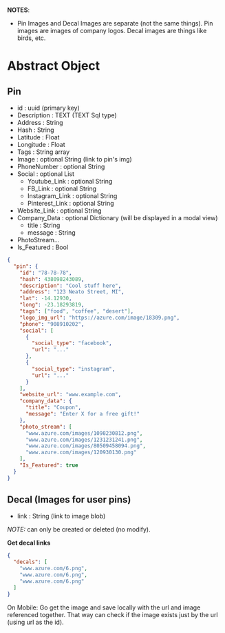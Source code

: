 **NOTES**:
- Pin Images and Decal Images are separate (not the same things). Pin images are images of company logos. Decal images are things like birds, etc.

# Abstract Object
## Pin
- id                  : uuid (primary key)
- Description         : TEXT (TEXT Sql type)
- Address             : String
- Hash                : String
- Latitude            : Float
- Longitude           : Float
- Tags                : String array
- Image               : optional String (link to pin's img)
- PhoneNumber         : optional String
- Social              : optional List
  - Youtube_Link      : optional String
  - FB_Link           : optional String
  - Instagram_Link    : optional String
  - Pinterest_Link    : optional String
- Website_Link        : optional String
- Company_Data        : optional Dictionary (will be displayed in a modal view)
  - title             : String
  - message           : String
- PhotoStream...
- Is_Featured         : Bool


```JSON
{
  "pin": {
    "id": "78-78-78",
    "hash": 438098243089,
    "description": "Cool stuff here",
    "address": "123 Neato Street, MI",
    "lat": -14.12930,
    "long": -23.18293819,
    "tags": ["food", "coffee", "desert"],
    "logo_img_url": "https://azure.com/image/18309.png",
    "phone": "908910202",
    "social": [
      {
        "social_type": "facebook",
        "url": "..."
      },
      {
        "social_type": "instagram",
        "url": "..."
      }
    ],
    "website_url": "www.example.com",
    "company_data": {
      "title": "Coupon",
      "message": "Enter X for a free gift!"
    },
    "photo_stream": [
      "www.azure.com/images/1098230812.png",
      "www.azure.com/images/1231231241.png",
      "www.azure.com/images/80509458094.png",
      "www.azure.com/images/120930130.png"
    ],
    "Is_Featured": true
  }
}
```


## Decal (Images for user pins)
- link                : String (link to image blob)

*NOTE:* can only be created or deleted (no modify).

**Get decal links**
```JSON
{
  "decals": [
    "www.azure.com/6.png",
    "www.azure.com/6.png",
    "www.azure.com/6.png"
  ]
}
```
On Mobile: Go get the image and save locally with the url and image referenced together. That way can check if the image exists just by the url (using url as the id).
